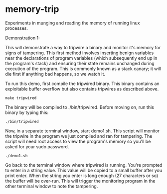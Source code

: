 memory-trip
===========

Experiments in munging and reading the memory of running linux processes.


Demonstration 1:

This will demonstrate a way to tripwire a binary and monitor it's memory for signs of tampering. This first method involves inserting benign variables near the declarations of program variables (which subsequently end up in the program's stack) and ensuring their state remains unchanged during execution of the program. This is commonly known as a stack canary; it will die first if anything bad happens, so we watch it.

To run this demo, first compile the tripwired binary. This binary contains an exploitable buffer overflow but also contains tripwires as described above. 

```make tripwired ```

The binary will be compiled to ./bin/tripwired. Before moving on, run this binary by typing this:

```./bin/tripwired ```

Now, in a separate terminal window, start demo1.sh. This script will monitor the tripwire in the program we just compiled and ran for tampering. The script will need root access to view the program's memory so you'll be asked for your sudo password.

```./demo1.sh ```


Go back to the terminal window where tripwired is running. You're prompted to enter in a string value. This value will be copied to a small buffer after you print enter. When the string you enter is long enough (27 characters or so) the buffer will be over-run. This will trigger the monitoring program in the other terminal window to note the tampering.

